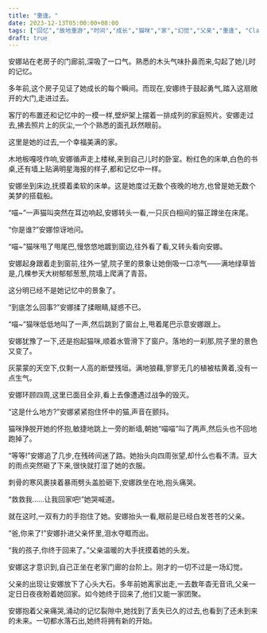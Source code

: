 ```yaml
---
title: "重逢。"
date: 2023-12-13T05:00:00+08:00
tags: ["回忆","故地重游","时间","成长","猫咪","家","幻觉","父亲","重逢", "Claude"]
draft: true
--- 
```


安娜站在老房子的门廊前,深吸了一口气。熟悉的木头气味扑鼻而来,勾起了她儿时的记忆。

多年前,这个房子见证了她成长的每个瞬间。而现在,安娜终于鼓起勇气,踏入这扇敞开的大门,走进过去。

客厅的布置还和记忆中的一模一样,壁炉架上摆着一排成列的家庭照片。安娜走过去,拂去照片上的灰尘,一个个熟悉的面孔跃然眼前。

这里是她的过去,一个幸福美满的家。

木地板嘎吱作响,安娜循声走上楼梯,来到自己儿时的卧室。粉红色的床单,白色的书桌,还有墙上贴满明星海报的样子,都和记忆中一样。

安娜坐到床边,抚摸着柔软的床单。这是她度过无数个夜晚的地方,也曾是她无数个美梦的搭载船。

“喵~”一声猫叫突然在耳边响起,安娜转头一看,一只灰白相间的猫正蹲坐在床尾。

“你是谁?”安娜惊讶地问。

“喵~”猫咪甩了甩尾巴,慢悠悠地踱到窗边,往外看了看,又转头看向安娜。

安娜起身跟着走到窗前,往外一望,院子里的景象让她倒吸一口凉气——满地绿草皆是,几棵参天大树郁郁葱葱,院墙上爬满了青苔。

这分明已经不是她记忆中的景象了。

“到底怎么回事?”安娜揉了揉眼睛,疑惑不已。

“喵~”猫咪低低地叫了一声,然后跳到了窗台上,甩着尾巴示意安娜跟上。

安娜犹豫了一下,还是抱起猫咪,顺着水管滑下了窗户。落地的一刹那,院子里的景色又变了。

灰蒙蒙的天空下,仅剩一人高的断壁残垣。满地狼藉,寥寥无几的植被枯黄着,没有一点生气。

安娜环顾四周,这里已面目全非,看上去像遭遇过战争的毁灭。

“这是什么地方?”安娜紧紧抱住怀中的猫,声音在颤抖。

猫咪挣脱开她的怀抱,敏捷地跳上一旁的断墙,朝她“喵喵”叫了两声,然后头也不回地跑掉了。

“等等!”安娜追了几步,在残砖间迷了路。她抬头向四周张望,却什么也看不清。豆大的雨点突然砸了下来,很快就打湿了她的衣服。

刺骨的寒风裹挟着暴雨劈头盖脸砸下,安娜跌坐在地,抱头痛哭。

“救救我......让我回家吧!”她哭喊道。

就在这时,一双有力的手抱住了她。安娜抬头一看,眼前是已经白发苍苍的父亲。

“爸,你来了!”安娜扑进父亲怀里,泪水夺眶而出。

“我的孩子,你终于回来了。”父亲温暖的大手抚摸着她的头发。

安娜这才意识到,自己正坐在老家门廊的台阶上。刚才的一切不过是一场幻觉。

父亲的出现让安娜放下了心头大石。多年前她离家出走,一去数年杳无音讯,父亲一定日日夜夜盼着她回家。如今她终于回来了,他们又能一家团聚。

安娜抱着父亲痛哭,涌动的记忆裂隙中,她找到了丢失已久的过去,也看到了还未到来的未来。一切都水落石出,她终将拥有新的开始。